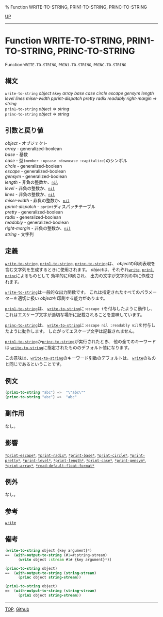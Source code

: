 % Function WRITE-TO-STRING, PRIN1-TO-STRING, PRINC-TO-STRING

[UP](22.4.html)  

---

# Function **WRITE-TO-STRING, PRIN1-TO-STRING, PRINC-TO-STRING**


Function `WRITE-TO-STRING`, `PRIN1-TO-STRING`, `PRINC-TO-STRING`


## 構文

`write-to-string` *object*
 `&key` *array* *base* *case* *circle*
 *escape* *gensym* *length* *level* *lines*
 *miser-width* *pprint-dispatch* *pretty* *radix* *readably*
 *right-margin*
 => *string*  
`prin1-to-string` *object* => *string*  
`princ-to-string` *object* => *string*


## 引数と戻り値

*object* - オブジェクト  
*array* - generalized-boolean  
*base* - 基数  
*case* - 型`(member :upcase :downcase :capitalize)`のシンボル  
*circle* - generalized-boolean  
*escape* - generalized-boolean  
*gensym* - generalized-boolean  
*length* - 非負の整数か、[`nil`](5.3.nil-variable.html)  
*level* - 非負の整数か、[`nil`](5.3.nil-variable.html)  
*lines* - 非負の整数か、[`nil`](5.3.nil-variable.html)  
*miser-width* - 非負の整数か、[`nil`](5.3.nil-variable.html)  
*pprint-dispatch* - `pprint`ディスパッチテーブル  
*pretty* - generalized-boolean  
*radix* - generalized-boolean  
*readably* - generalized-boolean  
*right-margin* - 非負の整数か、[`nil`](5.3.nil-variable.html)  
*string* - 文字列


## 定義

[`write-to-string`](22.4.write-to-string.html), [`prin1-to-string`](22.4.write-to-string.html), [`princ-to-string`](22.4.write-to-string.html)は、
*object*の印刷表現を含む文字列を生成するときに使用されます。
*object*は、それぞれ[`write`](22.4.write.html), [`prin1`](22.4.write.html), [`princ`](22.4.write.html)によるものとして
効率的に印刷され、
出力の文字が文字列の中に作成されます。

[`write-to-string`](22.4.write-to-string.html)は一般的な出力関数です。
これは指定されたすべてのパラメーターを適切に扱い
*object*を印刷する能力があります。

[`prin1-to-string`](22.4.write-to-string.html)は、
[`write-to-string`](22.4.write-to-string.html)に`:escape t`を付与したように動作し、
これはエスケープ文字が適切な場所に記載されることを意味しています。

[`princ-to-string`](22.4.write-to-string.html)は、
[`write-to-string`](22.4.write-to-string.html)に`:escape nil :readably nil`を付与したように動作します。
したがってエスケープ文字は記載されません。

[`prin1-to-string`](22.4.write-to-string.html)か[`princ-to-string`](22.4.write-to-string.html)が実行されたとき、
他の全てのキーワードは
[`write-to-string`](22.4.write-to-string.html)に指定されたもののデフォルト値になります。

この意味は、[`write-to-string`](22.4.write-to-string.html)のキーワード引数のデフォルトは、
[`write`](22.4.write.html)のものと同じであるということです。


## 例文

```lisp
(prin1-to-string "abc") =>  "\"abc\""
(princ-to-string "abc") =>  "abc"
```


## 副作用

なし。


## 影響

[`*print-escape*`](22.4.print-escape.html),
[`*print-radix*`](22.4.print-base.html),
[`*print-base*`](22.4.print-base.html),
[`*print-circle*`](22.4.print-circle.html),
[`*print-pretty*`](22.4.print-pretty.html),
[`*print-level*`](22.4.print-level.html),
[`*print-length*`](22.4.print-level.html),
[`*print-case*`](22.4.print-case.html),
[`*print-gensym*`](22.4.print-gensym.html),
[`*print-array*`](22.4.print-array.html),
[`*read-default-float-format*`](23.2.read-default-float-format.html)


## 例外

なし。


## 参考

[`write`](22.4.write.html)


## 備考

```lisp
(write-to-string object {key argument}*)
==  (with-output-to-string (#1=#:string-stream) 
      (write object :stream #1# {key argument}*))

(princ-to-string object)
==  (with-output-to-string (string-stream)
      (princ object string-stream))

(prin1-to-string object)
==  (with-output-to-string (string-stream)
      (prin1 object string-stream))
```


---
[TOP](index.html),  [Github](https://github.com/nptcl/npt-japanese)

